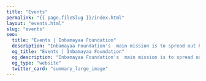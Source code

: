 ```yaml
---
title: "Events"
permalink: "{{ page.fileSlug }}/index.html"
layout: "events.html"
slug: "events"
seo:
  title: "Events | Inbamayaa Foundation"
  description: "Inbamayaa Foundation's  main mission is to spread out happiness to everyone, especially the underprivileged students and the poor people."
  og_title: "Events | Inbamayaa Foundation"
  og_description: "Inbamayaa Foundation's  main mission is to spread out happiness to everyone, especially the underprivileged students and the poor people."
  og_type: "website"
  twitter_card: "summary_large_image"
---
```

